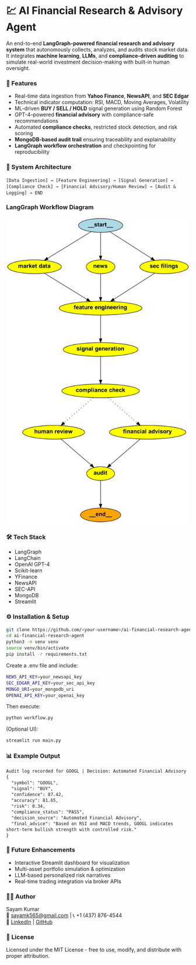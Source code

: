 # 💹 AI Financial Research & Advisory Agent  

An end-to-end **LangGraph-powered financial research and advisory system** that autonomously collects, analyzes, and audits stock market data. It integrates **machine learning**, **LLMs**, and **compliance-driven auditing** to simulate real-world investment decision-making with built-in human oversight.  

### 🚀 Features  

- Real-time data ingestion from **Yahoo Finance**, **NewsAPI**, and **SEC Edgar**  
- Technical indicator computation: RSI, MACD, Moving Averages, Volatility  
- ML-driven **BUY / SELL / HOLD** signal generation using Random Forest  
- GPT-4–powered **financial advisory** with compliance-safe recommendations  
- Automated **compliance checks**, restricted stock detection, and risk scoring  
- **MongoDB-based audit trail** ensuring traceability and explainability  
- **LangGraph workflow orchestration** and checkpointing for reproducibility  

### 🧠 System Architecture

`[Data Ingestion] → [Feature Engineering] → [Signal Generation] → [Compliance Check] → [Financial Advisory/Human Review] → [Audit & Logging] → END`  

### LangGraph Workflow Diagram

<p align="center">
  <img src="financial_workflow.png" width="800" alt="LangGraph Workflow">
</p>

### 🛠️ Tech Stack  

<ul>
    <li>LangGraph</li> 
    <li>LangChain</li> 
    <li>OpenAI GPT-4</li> 
    <li>Scikit-learn</li> 
    <li>YFinance</li> 
    <li>NewsAPI</li> 
    <li>SEC-API</li> 
    <li>MongoDB</li> 
    <li>Streamlit</li>
</ul>  

### ⚙️ Installation & Setup  

```bash
git clone https://github.com/<your-username>/ai-financial-research-agent.git
cd ai-financial-research-agent
python3 -m venv venv
source venv/bin/activate
pip install -r requirements.txt
```

Create a .env file and include:

```bash
NEWS_API_KEY=your_newsapi_key  
SEC_EDGAR_API_KEY=your_sec_api_key  
MONGO_URI=your_mongodb_uri  
OPENAI_API_KEY=your_openai_key  
```

Then execute:

```bash
python workflow.py
```

(Optional UI):

```bash
streamlit run main.py
```

### 📊 Example Output

```
Audit log recorded for GOOGL | Decision: Automated Financial Advisory  
{
  "symbol": "GOOGL",
  "signal": "BUY",
  "confidence": 87.42,
  "accuracy": 81.65,
  "risk": 0.34,
  "compliance_status": "PASS",
  "decision_source": "Automated Financial Advisory",
  "final_advice": "Based on RSI and MACD trends, GOOGL indicates short-term bullish strength with controlled risk."
}
```

### 🧩 Future Enhancements

<ul>
	<li>Interactive Streamlit dashboard for visualization</li>
	<li>Multi-asset portfolio simulation & optimization</li>
	<li>LLM-based personalized risk narratives</li>
	<li>Real-time trading integration via broker APIs</li>
</ul>

### 👨‍💻 Author

Sayam Kumar<br>
📧 sayamk565@gmail.com | 📞 +1 (437) 876-4544<br>
🔗 [LinkedIn](https://www.linkedin.com/in/sayam-kumar/) | [GitHub](https://github.com/SayamAlt?tab=repositories)

### 🪪 License

Licensed under the MIT License - free to use, modify, and distribute with proper attribution.